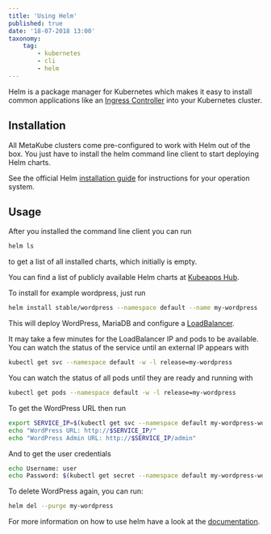 ```yaml
---
title: 'Using Helm'
published: true
date: '18-07-2018 13:00'
taxonomy:
    tag:
        - kubernetes
        - cli
        - helm
---
```


Helm is a package manager for Kubernetes which makes it easy to install common applications like an [Ingress Controller](../15.create-an-ingress-controller/default.en.md) into your Kubernetes cluster.

## Installation

All MetaKube clusters come pre-configured to work with Helm out of the box.
You just have to install the helm command line client to start deploying Helm charts.

See the official Helm [installation guide](https://docs.helm.sh/using_helm/#installing-the-helm-client) for instructions for your operation system.

## Usage

After you installed the command line client you can run

```bash
helm ls
```

to get a list of all installed charts, which initially is empty.

You can find a list of publicly available Helm charts at [Kubeapps Hub](https://hub.kubeapps.com/).

To install for example wordpress, just run

```bash
helm install stable/wordpress --namespace default --name my-wordpress
```

This will deploy WordPress, MariaDB and configure a [LoadBalancer](../13.create-a-load-balancer/default.en.md).

It may take a few minutes for the LoadBalancer IP and pods to be available.
You can watch the status of the service until an external IP appears with

```bash
kubectl get svc --namespace default -w -l release=my-wordpress
```

You can watch the status of all pods until they are ready and running with

```bash
kubectl get pods --namespace default -w -l release=my-wordpress
```

To get the WordPress URL then run

```bash
export SERVICE_IP=$(kubectl get svc --namespace default my-wordpress-wordpress -o jsonpath='{.status.loadBalancer.ingress[0].ip}')
echo "WordPress URL: http://$SERVICE_IP/"
echo "WordPress Admin URL: http://$SERVICE_IP/admin"
```

And to get the user credentials

```bash
echo Username: user
echo Password: $(kubectl get secret --namespace default my-wordpress-wordpress -o jsonpath="{.data.wordpress-password}" | base64 --decode)
```

To delete WordPress again, you can run:

```bash
helm del --purge my-wordpress
```

For more information on how to use helm have a look at the [documentation](https://docs.helm.sh/using_helm/).
